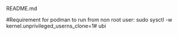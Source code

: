 README.md

#Requirement for podman to run from non root user:
sudo sysctl -w kernel.unprivileged_userns_clone=1# ubi
